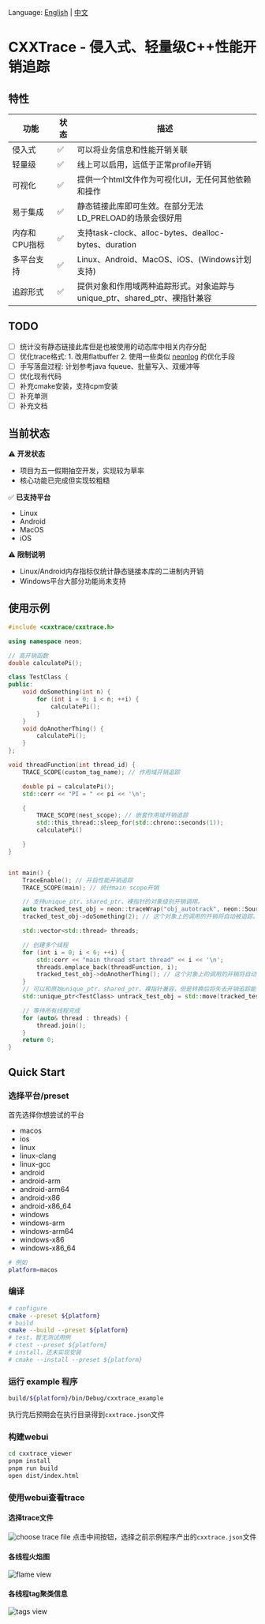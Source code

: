 Language: [English](README_en.md) | [中文](README.md)

# CXXTrace - 侵入式、轻量级C++性能开销追踪
## 特性

| 功能 | 状态 | 描述 |
|------|------|------|
| 侵入式 | ✅ | 可以将业务信息和性能开销关联 |
| 轻量级 | ✅ | 线上可以启用，远低于正常profile开销 |
| 可视化 | ✅ | 提供一个html文件作为可视化UI，无任何其他依赖和操作 |
| 易于集成 | ✅ | 静态链接此库即可生效。在部分无法LD_PRELOAD的场景会很好用 |
| 内存和CPU指标 | ✅ | 支持task-clock、alloc-bytes、dealloc-bytes、duration |
| 多平台支持 | ✅ | Linux、Android、MacOS、iOS、(Windows计划支持) |
| 追踪形式 | ✅ | 提供对象和作用域两种追踪形式。对象追踪与unique_ptr、shared_ptr、裸指针兼容 |

## TODO
- [ ] 统计没有静态链接此库但是也被使用的动态库中相关内存分配
- [ ] 优化trace格式: 1. 改用flatbuffer 2. 使用一些类似 [neonlog](https://github.com/PlatformLab/NanoLog) 的优化手段
- [ ] 手写落盘过程: 计划参考java fqueue、批量写入、双缓冲等
- [ ] 优化现有代码
- [ ] 补充cmake安装，支持cpm安装
- [ ] 补充单测
- [ ] 补充文档

## 当前状态
⚠️ **开发状态**

- 项目为五一假期抽空开发，实现较为草率
- 核心功能已完成但实现较粗糙

✅ **已支持平台**
- Linux
- Android
- MacOS
- iOS

⚠️ **限制说明**
- Linux/Android内存指标仅统计静态链接本库的二进制内开销
- Windows平台大部分功能尚未支持

## 使用示例
```C++
#include <cxxtrace/cxxtrace.h>

using namespace neon;

// 高开销函数
double calculatePi();

class TestClass {
public:
    void doSomething(int n) {
        for (int i = 0; i < n; ++i) {
            calculatePi();
        }
    }
    void doAnotherThing() {
        calculatePi();
    }
};

void threadFunction(int thread_id) {
    TRACE_SCOPE(custom_tag_name); // 作用域开销追踪

    double pi = calculatePi();
    std::cerr << "PI = " << pi << '\n';

    {
        TRACE_SCOPE(nest_scope); // 嵌套作用域开销追踪
        std::this_thread::sleep_for(std::chrono::seconds(1));
        calculatePi()

    }
}


int main() {
    TraceEnable(); // 开启性能开销追踪
    TRACE_SCOPE(main); // 统计main scope开销

    // 支持unique_ptr、shared_ptr、裸指针的对象级别开销调用。
    auto tracked_test_obj = neon::traceWrap("obj_autotrack", neon::SourceLocation::current(), std::make_unique<TestClass>()); // 追踪某个C++对象性能开销
    tracked_test_obj->doSomething(2); // 这个对象上的调用的开销将自动被追踪。

    std::vector<std::thread> threads;

    // 创建多个线程
    for (int i = 0; i < 6; ++i) {
        std::cerr << "main thread start thread" << i << '\n';
        threads.emplace_back(threadFunction, i);
        tracked_test_obj->doAnotherThing(); // 这个对象上的调用的开销将自动被追踪。
    }
    // 可以和原始unique_ptr、shared_ptr、裸指针兼容，但是转换后将失去开销追踪能力
    std::unique_ptr<TestClass> untrack_test_obj = std::move(tracked_test_obj);

    // 等待所有线程完成
    for (auto& thread : threads) {
        thread.join();
    }
    return 0;
}

```

## Quick Start

### 选择平台/preset
首先选择你想尝试的平台
- macos
- ios
- linux
- linux-clang
- linux-gcc
- android
- android-arm
- android-arm64
- android-x86
- android-x86_64
- windows
- windows-arm
- windows-arm64
- windows-x86
- windows-x86_64

```bash
# 例如
platform=macos
```
### 编译
```bash
# configure
cmake --preset ${platform}
# build
cmake --build --preset ${platform}
# test，暂无测试用例
# ctest --preset ${platform}
# install，还未实现安装
# cmake --install --preset ${platform}
```
### 运行 example 程序
```bash
build/${platform}/bin/Debug/cxxtrace_example
```
执行完后预期会在执行目录得到`cxxtrace.json`文件

### 构建webui

```bash
cd cxxtrace_viewer
pnpm install
pnpm run build
open dist/index.html
```

### 使用webui查看trace
#### 选择trace文件
![choose trace file](docs/images/open.png)
点击中间按钮，选择之前示例程序产出的`cxxtrace.json`文件
#### 各线程火焰图
![flame view](docs/images/flame.png)

#### 各线程tag聚类信息
![tags view](docs/images/tag.png)
